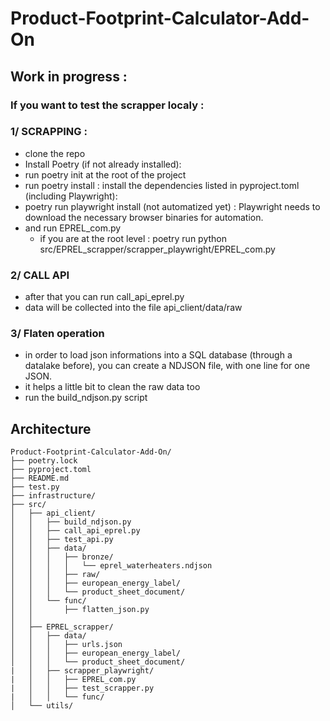 # Product-Footprint-Calculator-Add-On

## Work in progress :

### If you want to test the scrapper localy : 

### 1/ SCRAPPING :
- clone the repo
- Install Poetry (if not already installed):
- run poetry init at the root of the project
- run poetry install : install the dependencies listed in pyproject.toml (including Playwright): 
- poetry run playwright install (not automatized yet) : Playwright needs to download the necessary browser binaries for automation.
- and run EPREL_com.py
    - if you are at the root level : poetry run python src/EPREL_scrapper/scrapper_playwright/EPREL_com.py

### 2/ CALL API
- after that you can run call_api_eprel.py
- data will be collected into the file api_client/data/raw

### 3/ Flaten operation
- in order to load json informations into a SQL database (through a datalake before), you can create a NDJSON file, with one line for one JSON.
- it helps a little bit to clean  the raw data too
- run the build_ndjson.py script



## Architecture 
```mermaid
Product-Footprint-Calculator-Add-On/
├── poetry.lock
├── pyproject.toml
├── README.md
├── test.py
├── infrastructure/
├── src/
│   ├── api_client/
│   │   ├── build_ndjson.py
│   │   ├── call_api_eprel.py
│   │   ├── test_api.py
│   │   ├── data/
│   │   │   ├── bronze/
│   │   │   │   └── eprel_waterheaters.ndjson
│   │   │   ├── raw/
│   │   │   ├── european_energy_label/
│   │   │   └── product_sheet_document/
│   │   └── func/
│   │       ├── flatten_json.py
│   │ 
│   ├── EPREL_scrapper/
│   │   ├── data/
│   │   │   ├── urls.json
│   │   │   ├── european_energy_label/
│   │   │   └── product_sheet_document/
|   │   ├── scrapper_playwright/
|   │   │   ├── EPREL_com.py
|   │   │   ├── test_scrapper.py
|   │   │   └── func/
│   └── utils/

```
